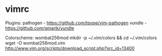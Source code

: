 vimrc
=====
Plugins:
	pathogen - https://github.com/tpope/vim-pathogen
	vundle - https://github.com/gmarik/vundle

Colorscheme:
	wombat256mod
	 mkdir -p ~/.vim/colors && cd ~/.vim/colors
	 wget -O wombat256mod.vim http://www.vim.org/scripts/download_script.php?src_id=13400
